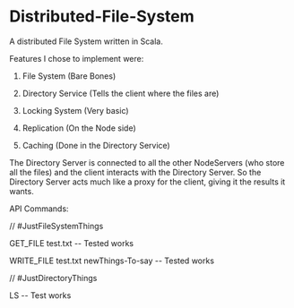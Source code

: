 # Distributed-File-System
A distributed File System written in Scala.

Features I chose to implement were:

1. File System (Bare Bones)

2. Directory Service (Tells the client where the files are)

3. Locking System (Very basic)

4. Replication (On the Node side)

5. Caching (Done in the Directory Service)


The Directory Server is connected to all the other NodeServers (who store all the files) and the client interacts with the Directory Server. So the Directory Server acts much like a proxy for the client, giving it the results it wants.

API Commands:

// #JustFileSystemThings

GET_FILE test.txt -- Tested works

WRITE_FILE test.txt newThings-To-say -- Tested works


// #JustDirectoryThings

LS -- Test works
